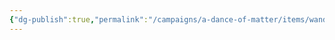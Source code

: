 ```yaml
---
{"dg-publish":true,"permalink":"/campaigns/a-dance-of-matter/items/wand-of-lightingbolts/","tags":["weapon"]}
---
```


